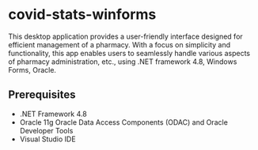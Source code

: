 # covid-stats-winforms
This desktop application provides a user-friendly interface designed for efficient management of a pharmacy. With a focus on simplicity and functionality, this app enables users to seamlessly handle various aspects of pharmacy administration, etc., using .NET framework 4.8, Windows Forms, Oracle. 

## Prerequisites
- .NET Framework 4.8
- Oracle 11g Oracle Data Access Components (ODAC) and Oracle Developer Tools
- Visual Studio IDE